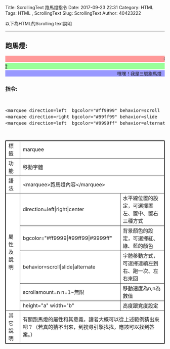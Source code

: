 Title: ScrollingText 跑馬燈指令
Date: 2017-09-23 22:31
Category: HTML
Tags: HTML , ScrollingText
Slug: ScrollingText
Author: 40423222

以下為HTML的Scrolling text說明

<!-- PELICAN_END_SUMMARY -->
<!-- 從2017springcd_hw複製過來 -->
<hr>

## <B>跑馬燈:</B>
<pre>
<marquee direction=left  bgcolor="#ff9999" behavior=scroll    scrollamount=10 scrolldelay=100>嗨！我是一號跑馬燈</marquee> 
<marquee direction=right bgcolor="#99ff99" behavior=slide     scrollamount=20 scrolldelay=100>Hello！我是二號跑馬燈</marquee> 
<marquee direction=left  bgcolor="#9999ff" behavior=alternate scrollamount=30 scrolldelay=100>嘿嘿！我是三號跑馬燈</marquee> 
</pre>

### 指令:
<pre>
<xmp>
<marquee direction=left  bgcolor="#ff9999" behavior=scroll    scrollamount=10 scrolldelay=100>嗨！我是一號跑馬燈</marquee> 
<marquee direction=right bgcolor="#99ff99" behavior=slide     scrollamount=20 scrolldelay=100>Hello！我是二號跑馬燈</marquee> 
<marquee direction=left  bgcolor="#9999ff" behavior=alternate scrollamount=30 scrolldelay=100>嘿嘿！我是三號跑馬燈</marquee> 
</xmp>
</pre>

<table align=center border=1 cellspacing=0 style="border:1px solid black" bgcolor=white>
<tr>
<td class=boldw>標籤<td colspan=2>marquee
<tr>
<td class=boldw>功能<td colspan=2>移動字體
<tr>
<td class=boldw>語法<td colspan=2>&lt;marquee&gt;跑馬燈內容&lt;/marquee&gt;
<tr>
<td class=boldw rowspan=6>屬性及說明
<tr>
<td>direction=left|right|center<td>水平線位置的設定，可選擇置左、置中、置右三種方式
<tr>
<td>bgcolor="#ff9999|#99ff99|#9999ff"<td>背景顏色的設定，可選擇紅、綠、藍的顏色
<tr>
<td>behavior=scroll|slide|alternate<td>字體移動方式，可選擇連續左到右、跑一次、左右來回
<tr>
<td>scrollamount=n n=1~無限<td>移動速度為n,n為數值  
<tr>
<td>height="a" width="b"<td>高度跟寬度設定  
<tr>
<td class=boldw>其它說明<td colspan=2>有關跑馬燈的屬性和其意義，讀者大概可以從上述範例猜出來吧？（若真的猜不出來，到搜尋引擎找找，應該可以找到答案。） 
</table>